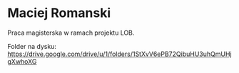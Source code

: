 # Maciej Romanski 
Praca magisterska w ramach projektu LOB.

Folder na dysku:
https://drive.google.com/drive/u/1/folders/1StXvV6ePB72QibuHU3uhQmUHjgXwhoXG